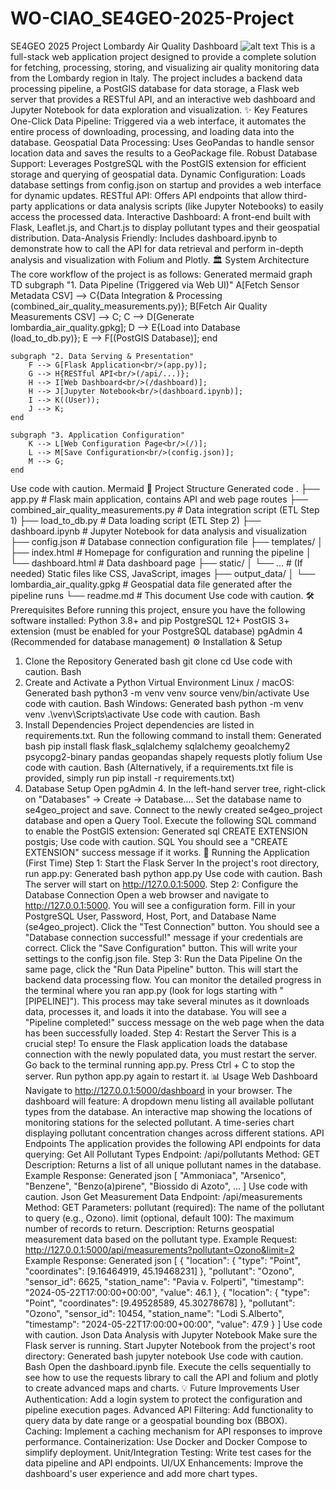 # WO-CIAO_SE4GEO-2025-Project
SE4GEO 2025 Project
Lombardy Air Quality Dashboard
![alt text](https://img.shields.io/badge/License-MIT-yellow.svg)
This is a full-stack web application project designed to provide a complete solution for fetching, processing, storing, and visualizing air quality monitoring data from the Lombardy region in Italy.
The project includes a backend data processing pipeline, a PostGIS database for data storage, a Flask web server that provides a RESTful API, and an interactive web dashboard and Jupyter Notebook for data exploration and visualization.
✨ Key Features
One-Click Data Pipeline: Triggered via a web interface, it automates the entire process of downloading, processing, and loading data into the database.
Geospatial Data Processing: Uses GeoPandas to handle sensor location data and saves the results to a GeoPackage file.
Robust Database Support: Leverages PostgreSQL with the PostGIS extension for efficient storage and querying of geospatial data.
Dynamic Configuration: Loads database settings from config.json on startup and provides a web interface for dynamic updates.
RESTful API: Offers API endpoints that allow third-party applications or data analysis scripts (like Jupyter Notebooks) to easily access the processed data.
Interactive Dashboard: A front-end built with Flask, Leaflet.js, and Chart.js to display pollutant types and their geospatial distribution.
Data-Analysis Friendly: Includes dashboard.ipynb to demonstrate how to call the API for data retrieval and perform in-depth analysis and visualization with Folium and Plotly.
🏛️ System Architecture
The core workflow of the project is as follows:
Generated mermaid
graph TD
    subgraph "1. Data Pipeline (Triggered via Web UI)"
        A[Fetch Sensor Metadata CSV] --> C{Data Integration & Processing<br/>(combined_air_quality_measurements.py)};
        B[Fetch Air Quality Measurements CSV] --> C;
        C --> D[Generate<br/>lombardia_air_quality.gpkg];
        D --> E{Load into Database<br/>(load_to_db.py)};
        E --> F[(PostGIS Database)];
    end

    subgraph "2. Data Serving & Presentation"
        F --> G[Flask Application<br/>(app.py)];
        G --> H{RESTful API<br/>(/api/...)};
        H --> I[Web Dashboard<br/>(/dashboard)];
        H --> J[Jupyter Notebook<br/>(dashboard.ipynb)];
        I --> K((User));
        J --> K;
    end

    subgraph "3. Application Configuration"
        K --> L[Web Configuration Page<br/>(/)];
        L --> M[Save Configuration<br/>(config.json)];
        M --> G;
    end
Use code with caution.
Mermaid
📂 Project Structure
Generated code
.
├── app.py                      # Flask main application, contains API and web page routes
├── combined_air_quality_measurements.py # Data integration script (ETL Step 1)
├── load_to_db.py               # Data loading script (ETL Step 2)
├── dashboard.ipynb             # Jupyter Notebook for data analysis and visualization
├── config.json                 # Database connection configuration file
├── templates/
│   ├── index.html              # Homepage for configuration and running the pipeline
│   └── dashboard.html          # Data dashboard page
├── static/
│   └── ...                     # (If needed) Static files like CSS, JavaScript, images
├── output_data/
│   └── lombardia_air_quality.gpkg # Geospatial data file generated after the pipeline runs
└── readme.md                   # This document
Use code with caution.
🛠️ Prerequisites
Before running this project, ensure you have the following software installed:
Python 3.8+ and pip
PostgreSQL 12+
PostGIS 3+ extension (must be enabled for your PostgreSQL database)
pgAdmin 4 (Recommended for database management)
⚙️ Installation & Setup
1. Clone the Repository
Generated bash
git clone <your-repository-url>
cd <repository-directory>
Use code with caution.
Bash
2. Create and Activate a Python Virtual Environment
Linux / macOS:
Generated bash
python3 -m venv venv
source venv/bin/activate
Use code with caution.
Bash
Windows:
Generated bash
python -m venv venv
.\venv\Scripts\activate
Use code with caution.
Bash
3. Install Dependencies
Project dependencies are listed in requirements.txt. Run the following command to install them:
Generated bash
pip install flask flask_sqlalchemy sqlalchemy geoalchemy2 psycopg2-binary pandas geopandas shapely requests plotly folium
Use code with caution.
Bash
(Alternatively, if a requirements.txt file is provided, simply run pip install -r requirements.txt)
4. Database Setup
Open pgAdmin 4.
In the left-hand server tree, right-click on "Databases" -> Create -> Database....
Set the database name to se4geo_project and save.
Connect to the newly created se4geo_project database and open a Query Tool.
Execute the following SQL command to enable the PostGIS extension:
Generated sql
CREATE EXTENSION postgis;
Use code with caution.
SQL
You should see a "CREATE EXTENSION" success message if it works.
🚀 Running the Application (First Time)
Step 1: Start the Flask Server
In the project's root directory, run app.py:
Generated bash
python app.py
Use code with caution.
Bash
The server will start on http://127.0.0.1:5000.
Step 2: Configure the Database Connection
Open a web browser and navigate to http://127.0.0.1:5000.
You will see a configuration form. Fill in your PostgreSQL User, Password, Host, Port, and Database Name (se4geo_project).
Click the "Test Connection" button. You should see a "Database connection successful!" message if your credentials are correct.
Click the "Save Configuration" button. This will write your settings to the config.json file.
Step 3: Run the Data Pipeline
On the same page, click the "Run Data Pipeline" button.
This will start the backend data processing flow. You can monitor the detailed progress in the terminal where you ran app.py (look for logs starting with "[PIPELINE]").
This process may take several minutes as it downloads data, processes it, and loads it into the database.
You will see a "Pipeline completed!" success message on the web page when the data has been successfully loaded.
Step 4: Restart the Server
This is a crucial step! To ensure the Flask application loads the database connection with the newly populated data, you must restart the server.
Go back to the terminal running app.py.
Press Ctrl + C to stop the server.
Run python app.py again to restart it.
📊 Usage
Web Dashboard
Navigate to http://127.0.0.1:5000/dashboard in your browser.
The dashboard will feature:
A dropdown menu listing all available pollutant types from the database.
An interactive map showing the locations of monitoring stations for the selected pollutant.
A time-series chart displaying pollutant concentration changes across different stations.
API Endpoints
The application provides the following API endpoints for data querying:
Get All Pollutant Types
Endpoint: /api/pollutants
Method: GET
Description: Returns a list of all unique pollutant names in the database.
Example Response:
Generated json
[
  "Ammoniaca",
  "Arsenico",
  "Benzene",
  "Benzo(a)pirene",
  "Biossido di Azoto",
  ...
]
Use code with caution.
Json
Get Measurement Data
Endpoint: /api/measurements
Method: GET
Parameters:
pollutant (required): The name of the pollutant to query (e.g., Ozono).
limit (optional, default 100): The maximum number of records to return.
Description: Returns geospatial measurement data based on the pollutant type.
Example Request: http://127.0.0.1:5000/api/measurements?pollutant=Ozono&limit=2
Example Response:
Generated json
[
  {
    "location": {
      "type": "Point",
      "coordinates": [9.16464919, 45.19468231]
    },
    "pollutant": "Ozono",
    "sensor_id": 6625,
    "station_name": "Pavia v. Folperti",
    "timestamp": "2024-05-22T17:00:00+00:00",
    "value": 46.1
  },
  {
    "location": {
      "type": "Point",
      "coordinates": [9.49528589, 45.30278678]
    },
    "pollutant": "Ozono",
    "sensor_id": 10454,
    "station_name": "Lodi S.Alberto",
    "timestamp": "2024-05-22T17:00:00+00:00",
    "value": 47.9
  }
]
Use code with caution.
Json
Data Analysis with Jupyter Notebook
Make sure the Flask server is running.
Start Jupyter Notebook from the project's root directory:
Generated bash
jupyter notebook
Use code with caution.
Bash
Open the dashboard.ipynb file.
Execute the cells sequentially to see how to use the requests library to call the API and folium and plotly to create advanced maps and charts.
💡 Future Improvements
User Authentication: Add a login system to protect the configuration and pipeline execution pages.
Advanced API Filtering: Add functionality to query data by date range or a geospatial bounding box (BBOX).
Caching: Implement a caching mechanism for API responses to improve performance.
Containerization: Use Docker and Docker Compose to simplify deployment.
Unit/Integration Testing: Write test cases for the data pipeline and API endpoints.
UI/UX Enhancements: Improve the dashboard's user experience and add more chart types.
